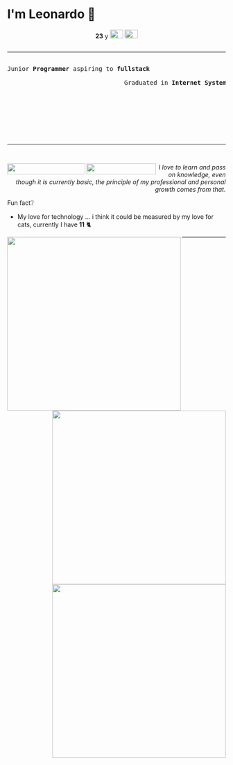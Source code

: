 # I'm Leonardo 🌈
<p align="center">
<b>23</b> y
<img src="https://upload.wikimedia.org/wikipedia/en/thumb/0/05/Flag_of_Brazil.svg/1200px-Flag_of_Brazil.svg.png" width=30 height=20 / >
<img src="https://upload.wikimedia.org/wikipedia/commons/2/2b/Bandeira_do_estado_de_S%C3%A3o_Paulo.svg" width=30 height=20 / >
</p>

<pre>
<hr>
Junior <b>Programmer</b> aspiring to <b>fullstack</b>
                                
                                Graduated in <b>Internet Systems Technology</b>

                                                                   <img src="https://lh3.googleusercontent.com/proxy/OMpCd2XrMmo7SFn4Pye-qoioQp810fn2HbjR-ssiuBWktn7dlG18WyA5QftpdwzuuZgwQ9o3lMdXgzBXEQa-C5-X1oBKmrY" width=150 height=100 / >
<hr>
</pre>

<a href="https://www.linkedin.com/in/lcds90/">
  <img align="left" src="https://img.shields.io/static/v1?logo=linkedin&label=linkedin&message=lcds90&color=blue&style=for-the-badge" height=25 width=180/>
</a>
<a href="http://lcds.me">
  <img align="left" src="https://img.shields.io/static/v1?&label=Portflio&message=site&color=purple&style=for-the-badge" height=25 width=160/>
</a>
<p align="right">
<i>I love to learn and pass on knowledge, even though it is currently basic, the principle of my professional and personal growth comes from that.</i><br>

Fun fact:grey_question:
- My love for technology ... i think it could be measured by my love for cats, currently I have <b>11</b> :cat2:
</p>

<a href="https://github.com/lcds90/">
  <img align="left" src="https://github-readme-stats.vercel.app/api/top-langs/?username=lcds90&langs_count=10&theme=jolly&layout=compact&include_all_commits=true" width=400/>
</a>
<a href="https://github.com/lcds90/">
  <img align="right" src="https://github-readme-stats.vercel.app/api?username=lcds90&show_icons=true&theme=jolly&hide=contribs,issues,stars" width=400 />
</a>
<a href="https://github.com/lcds90/">
  <img align="right" src="https://github-readme-stats.vercel.app/api/wakatime?username=lcds90&theme=jolly"  width=400/>
</a>
<hr>
